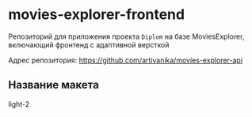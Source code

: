 # movies-explorer-frontend
Репозиторий для приложения проекта `Diplom` на базе MoviesExplorer, включающий фронтенд с адаптивной версткой
  

Адрес репозитория: https://github.com/artivanika/movies-explorer-api


## Название макета

light-2

